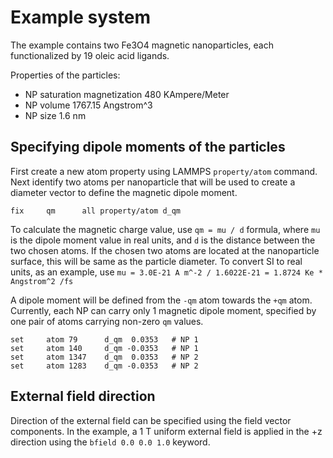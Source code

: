 # Example system
The example contains two Fe3O4 magnetic nanoparticles, each functionalized by
19 oleic acid ligands.

Properties of the particles:
* NP saturation magnetization 480 KAmpere/Meter 
* NP volume 1767.15 Angstrom^3
* NP size 1.6 nm

## Specifying dipole moments of the particles
First create a new atom property using LAMMPS `property/atom` command.
Next identify two atoms per nanoparticle that will be used to create a
diameter vector to define the magnetic dipole moment.

```
fix     qm      all property/atom d_qm
```
To calculate the magnetic charge value, use `qm = mu / d` formula, where
`mu` is the dipole moment value in real units, and `d` is the distance
between the two chosen atoms. If the chosen two atoms are located at the 
nanoparticle surface, this will be same as the particle diameter.
To convert SI to real units, as an example, use
`mu = 3.0E-21 A m^-2 / 1.6022E-21 = 1.8724 Ke * Angstrom^2 /fs`

A dipole moment will be defined from the `-qm` atom towards the `+qm` atom.
Currently, each NP can carry only 1 magnetic dipole moment, specified by one
pair of atoms carrying non-zero `qm` values.

```
set     atom 79      d_qm  0.0353   # NP 1
set     atom 140     d_qm -0.0353   # NP 1
set     atom 1347    d_qm  0.0353   # NP 2
set     atom 1283    d_qm -0.0353   # NP 2
```

## External field direction
Direction of the external field can be specified using the field vector
components. In the example, a 1 T uniform external field is applied in
the +z direction using the `bfield 0.0 0.0 1.0` keyword.

